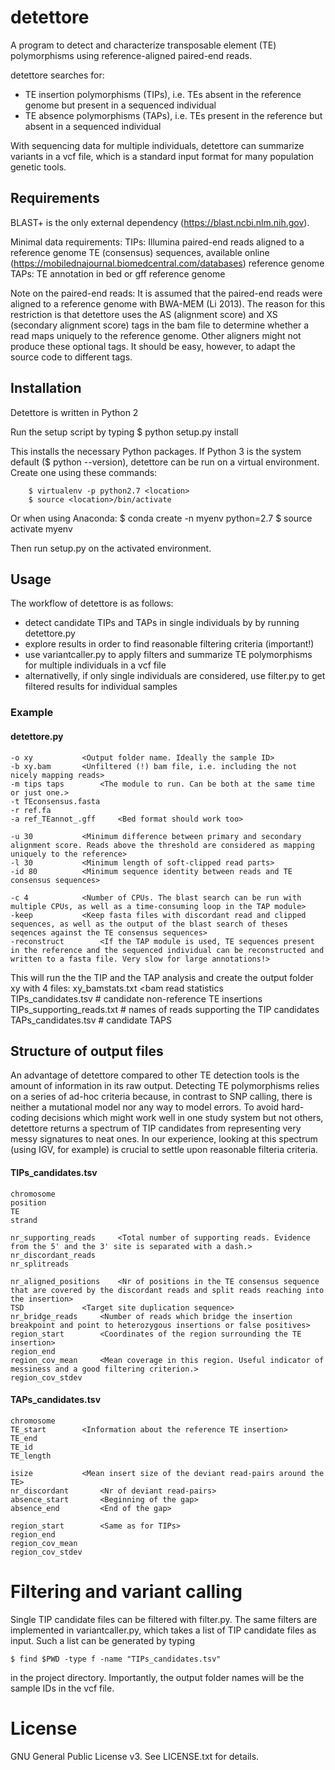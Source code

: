 detettore
=========

A program to detect and characterize transposable element (TE) polymorphisms using
reference-aligned paired-end reads. 

detettore searches for:

- TE insertion polymorphisms (TIPs), i.e. TEs absent in the reference genome but present in a sequenced individual
- TE absence polymorphisms (TAPs), i.e. TEs present in the reference but absent in a sequenced individual

With sequencing data for multiple individuals, detettore can summarize variants in a vcf file, which is a standard input format for many population genetic tools. 


Requirements
------------

BLAST+ is the only external dependency (https://blast.ncbi.nlm.nih.gov).

Minimal data requirements:
	TIPs:
		Illumina paired-end reads aligned to a reference genome
		TE (consensus) sequences, available online (https://mobilednajournal.biomedcentral.com/databases)
		reference genome
	TAPs:
		TE annotation in bed or gff
		reference genome

Note on the paired-end reads:
It is assumed that the paired-end reads were aligned to a reference genome with BWA-MEM (Li 2013). 
The reason for this restriction is that detettore uses the AS (alignment score) and XS (secondary alignment score) tags in the bam file to determine whether a read maps uniquely to the reference genome. Other aligners might not produce these optional tags. It should be easy, however, to adapt the source code to different tags.



Installation
------------

Detettore is written in Python 2 

Run the setup script by typing 
    	$ python setup.py install

This installs the necessary Python packages. If Python 3 is the system default ($ python --version), detettore can be run on a virtual environment. Create one using these commands:

    	$ virtualenv -p python2.7 <location>
    	$ source <location>/bin/activate

Or when using Anaconda:
	$ conda create -n myenv python=2.7
	$ source activate myenv

Then run setup.py on the activated environment.



Usage
-----

The workflow of detettore is as follows:

- detect candidate TIPs and TAPs in single individuals by by running detettore.py 
- explore results in order to find reasonable filtering criteria (important!)
- use variantcaller.py to apply filters and summarize TE polymorphisms for multiple individuals in a vcf file
- alternativelly, if only single individuals are considered, use filter.py to get filtered results for individual samples


### Example

#### detettore.py 
	-o xy 			<Output folder name. Ideally the sample ID>
  	-b xy.bam 		<Unfiltered (!) bam file, i.e. including the not nicely mapping reads>
  	-m tips taps 		<The module to run. Can be both at the same time or just one.>
  	-t TEconsensus.fasta	
  	-r ref.fa	
  	-a ref_TEannot_.gff 	<Bed format should work too>
  	
	-u 30 			<Minimum difference between primary and secondary alignment score. Reads above the threshold are considered as mapping uniquely to the reference>
  	-l 30 			<Minimum length of soft-clipped read parts>
  	-id 80 			<Minimum sequence identity between reads and TE consensus sequences>
	
	-c 4 			<Number of CPUs. The blast search can be run with multiple CPUs, as well as a time-consuming loop in the TAP module>
  	-keep 			<Keep fasta files with discordant read and clipped sequences, as well as the output of the blast search of theses seqences against the TE consensus sequences>
  	-reconstruct 		<If the TAP module is used, TE sequences present in the reference and the sequenced individual can be reconstructed and written to a fasta file. Very slow for large annotations!>


This will run the the TIP and the TAP analysis and create the output folder xy with 4 files:
xy_bamstats.txt	<bam read statistics	
TIPs_candidates.tsv		# candidate non-reference TE insertions
TIPs_supporting_reads.txt	# names of reads supporting the TIP candidates
TAPs_candidates.tsv		# candidate TAPS

	
	
Structure of output files
-------------------------

An advantage of detettore compared to other TE detection tools is the amount of information in its raw output. Detecting TE polymorphisms relies on a series of ad-hoc criteria because, in contrast to SNP calling, there is neither a mutational model nor any way to model errors. To avoid hard-coding decisions which might work well in one study system but not others, detettore returns a spectrum of TIP candidates from representing very messy signatures to neat ones. In our experience, looking at this spectrum (using IGV, for example) is crucial to settle upon reasonable filteria criteria.



#### TIPs_candidates.tsv
	chromosome
   	position
  	TE
  	strand		
  
  	nr_supporting_reads 	<Total number of supporting reads. Evidence from the 5' and the 3' site is separated with a dash.>
  	nr_discordant_reads
  	nr_splitreads
  
  	nr_aligned_positions	<Nr of positions in the TE consensus sequence that are covered by the discordant reads and split reads reaching into the insertion>
	TSD 			<Target site duplication sequence>
	nr_bridge_reads 	<Number of reads which bridge the insertion breakpoint and point to heterozygous insertions or false positives>
  	region_start		<Coordinates of the region surrounding the TE insertion>
  	region_end 
  	region_cov_mean 	<Mean coverage in this region. Useful indicator of messiness and a good filtering criterion.>
  	region_cov_stdev	



#### TAPs_candidates.tsv
	chromosome
  	TE_start 		<Information about the reference TE insertion>
  	TE_end
  	TE_id
  	TE_length

  	isize 			<Mean insert size of the deviant read-pairs around the TE>
  	nr_discordant 		<Nr of deviant read-pairs>
  	absence_start 		<Beginning of the gap>
  	absence_end 		<End of the gap>
  
  	region_start 		<Same as for TIPs>
  	region_end
  	region_cov_mean
  	region_cov_stdev



Filtering and variant calling
=============================

Single TIP candidate files can be filtered with filter.py. The same filters are implemented in variantcaller.py, which takes a list of TIP candidate
files as input. Such a list can be generated by typing 

	$ find $PWD -type f -name "TIPs_candidates.tsv"

in the project directory. Importantly, the output folder names will be the sample IDs in the vcf file.


License
=======
GNU General Public License v3. See LICENSE.txt for details.



